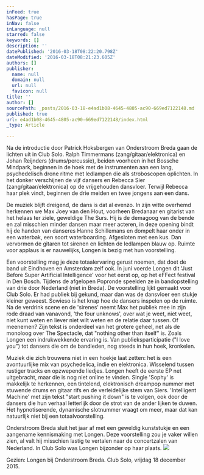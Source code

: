 ```yaml
---
inFeed: true
hasPage: true
inNav: false
inLanguage: null
starred: false
keywords: []
description: ''
datePublished: '2016-03-18T08:22:20.798Z'
dateModified: '2016-03-18T08:21:23.605Z'
authors: []
publisher:
  name: null
  domain: null
  url: null
  favicon: null
title: ''
author: []
sourcePath: _posts/2016-03-18-e4ad1b08-4645-4805-ac90-669ed7122148.md
published: true
url: e4ad1b08-4645-4805-ac90-669ed7122148/index.html
_type: Article

---
```

Na de introductie door Patrick Hoksbergen van Onderstroom Breda gaan de lichten uit in Club Solo. Ralph Timmermans (zang/gitaar/elektronica) en Johan Reijnders (drums/percussie), beiden voorheen in het Bossche Mindpark, beginnen in de hoek met de instrumenten aan een lang, psychedelisch drone ritme met ledlampen die als stroboscopen oplichten. In het donker verschijnen de vijf dansers en Rebecca Sier (zang/gitaar/elektronica) op de vrijgehouden dansvloer. Terwijl Rebecca haar plek vindt, beginnen de drie meiden en twee jongens aan een dans.

De muziek blijft dreigend, de dans is dat al evenzo. In zijn witte overhemd herkennen we Max Joey van den Hout, voorheen Bredanaar en gitarist van het helaas ter ziele, geweldige The Surs. Hij is de demagoog van de bende en zal misschien minder dansen maar meer acteren, in deze opening bindt hij de handen van danseres Hanne Schillemans en dompelt haar onder in een waterbak, een soort waterboarding. Afgesloten met een kus. Dan vervormen de gitaren tot sirenen en lichten de ledlampen blauw op. Ruimte voor applaus is er nauwelijks, Longen is bezig met hun voorstelling.

Een voorstelling mag je deze totaalervaring gerust noemen, dat doet de band uit Eindhoven en Amsterdam zelf ook. In juni voerde Longen dit 'Just Before Super Artificial Intelligence' voor het eerst op, op het eFFect festival in Den Bosch. Tijdens de afgelopen Popronde speelden ze in bandopstelling van drie door Nederland (niet in Breda). De voorstelling lijkt gemaakt voor Club Solo. Er had publiek bij gekund, maar dan was de dansvloer een stukje kleiner geweest. Sowieso is het knap hoe de dansers inspelen op de ruimte. Na de verdrink scene en de 'sirenes' neemt Max het publiek mee in zijn rode draad van vanavond, 'the four unknows', over wat je weet, niet weet, niet kunt weten en liever niet wilt weten en de relatie daar tussen. Of meenemen? Zijn tekst is onderdeel van het grotere geheel, net als de monoloog over The Spectacle, dat "nothing other than itself" is. Zoals Longen een indrukwekkende ervaring is. Van publieksparticipatie ("I love you") tot dansers die om de bandleden, nog steeds in hun hoek, kronkelen.

Muziek die zich trouwens niet in een hoekje laat zetten: het is een avontuurlijke mix van psychedelica, indie en elektronica. Wisselend tussen rustiger tracks en opzwepende liedjes. Longen heeft de eerste EP net uitgebracht, maar die is nog niet online te vinden. Single 'Sophy' is makkelijk te herkennen, een tintelend, elektronisch dreampop nummer met stuwende drums en gitaar rifs en de verleidelijke stem van Siers. 'Intelligent Machine' met zijn tekst "start pushing it down" is te volgen, ook door de dansers die hun verhaal letterlijk door de strot van de ander lijken te duwen. Het hypnotiserende, dynamische slotnummer vraagt om meer, maar dat kan natuurlijk niet bij een totaalvoorstelling.

Onderstroom Breda sluit het jaar af met een geweldig kunststukje en een aangename kennismaking met Longen. Deze voorstelling zou je vaker willen zien, al valt hij misschien lastig te vertalen naar de concertzalen van Nederland. In Club Solo was Longen bijzonder op haar plaats.   ![](https://the-grid-user-content.s3-us-west-2.amazonaws.com/3f24ab03-7c92-4e6d-8d4d-60d417cddab8.jpg)

Gezien: Longen bij Onderstroom Breda. Club Solo, vrijdag 18 december 2015\.